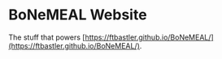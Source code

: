 # BoNeMEAL Website

The stuff that powers [https://ftbastler.github.io/BoNeMEAL/](https://ftbastler.github.io/BoNeMEAL/).
